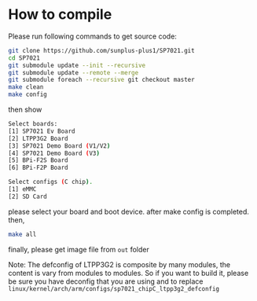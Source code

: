 # How to compile 

Please run following commands to get source code:
```bash
git clone https://github.com/sunplus-plus1/SP7021.git
cd SP7021
git submodule update --init --recursive
git submodule update --remote --merge
git submodule foreach --recursive git checkout master
make clean
make config
```
then show
```bash
Select boards:
[1] SP7021 Ev Board
[2] LTPP3G2 Board
[3] SP7021 Demo Board (V1/V2)
[4] SP7021 Demo Board (V3)
[5] BPi-F2S Board
[6] BPi-F2P Board
```
```bash
Select configs (C chip).
[1] eMMC
[2] SD Card
```
please select your board and boot device. after make config is completed. then,
```bash
make all
```
finally, please get image file from `out` folder 

Note:
The defconfig of LTPP3G2 is composite by many modules, the content is vary from modules to modules. So if you want to build it,  please be sure you have deconfig that you are using and to replace `linux/kernel/arch/arm/configs/sp7021_chipC_ltpp3g2_defconfig`
